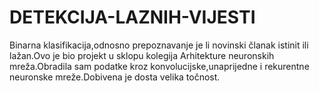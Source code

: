 # DETEKCIJA-LAZNIH-VIJESTI
Binarna klasifikacija,odnosno prepoznavanje je li novinski članak istinit ili lažan.Ovo je bio projekt u sklopu kolegija Arhitekture neuronskih mreža.Obradila sam podatke kroz konvolucijske,unaprijedne i rekurentne neuronske mreže.Dobivena je dosta velika točnost.

